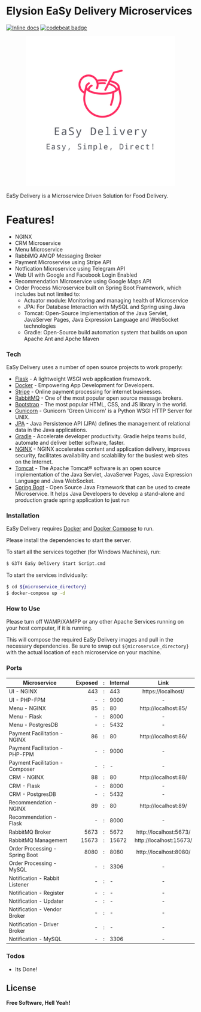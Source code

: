 # Elysion EaSy Delivery Microservices 

[![Inline docs](http://inch-ci.org/github/benjaminwongweien/elysion.svg?branch=master)](http://inch-ci.org/github/benjaminwongweien/elysion)
[![codebeat badge](https://codebeat.co/badges/b83dfe49-d566-4f12-b4b2-675979e8e403)](https://codebeat.co/projects/github-com-benjaminwongweien-elysion-master)

<p align="center">
  <img width="400px" height="400px" src="./logo.svg">
</p>


EaSy Delivery is a Microservice Driven Solution for Food Delivery.

# Features!

  - NGINX
  - CRM Microservice 
  - Menu Microservice
  - RabbiMQ AMQP Messaging Broker
  - Payment Microservise using Stripe API   
  - Notfication Microservice using Telegram API
  - Web UI with Google and Facebook Login Enabled
  - Recommendation Microservice using Google Maps API
  - Order Process Microservice built on Spring Boot Framework, which includes but not limited to:
    - Actuator module: Monitoring and managing health of Microservice
    - JPA: For Database Interaction with MySQL and Spring using Java
    - Tomcat: Open-Source Implementation of the Java Servlet, JavaServer Pages, Java Expression Language and WebSocket technologies
    - Gradle: Open-Source build automation system that builds on upon Apache Ant and Apche Maven

### Tech

EaSy Delivery uses a number of open source projects to work properly:

* [Flask](https://palletsprojects.com/p/flask/) - A lightweight WSGI web application framework.
* [Docker](https://www.docker.com) - Empowering App Development for Developers.
* [Stripe](https://stripe.com/en-sg) - Online payment processing for internet businesses.
* [RabbitMQ](https://www.rabbitmq.com/) - One of the most popular open source message brokers.
* [Bootstrap](https://getbootstrap.com/) - The most popular HTML, CSS, and JS library in the world.
* [Gunicorn](https://gunicorn.org) - Gunicorn 'Green Unicorn' is a Python WSGI HTTP Server for UNIX. 
* [JPA](https://www.javaworld.com/article/3379043/what-is-jpa-introduction-to-the-java-persistence-api.html) - Java Persistence API (JPA) defines the management of relational data in the Java applications.
* [Gradle](https://gradle.org) - Accelerate developer productivity. Gradle helps teams build, automate and deliver better software, faster. 
* [NGINX](https://nginx.com) - NGINX accelerates content and application delivery, improves security, facilitates availability and scalability for the busiest web sites on the Internet.
* [Tomcat](https://tomcat.apache.org/) - The Apache Tomcat® software is an open source implementation of the Java Servlet, JavaServer Pages, Java Expression Language and Java WebSocket.
* [Spring Boot](https://spring.io/projects/spring-boot) - Open Source Java Framework that can be used to create Microservice. It helps Java Developers to develop a stand-alone and production grade spring application to just run

### Installation

EaSy Delivery requires [Docker](https://www.docker.com) and [Docker Compose](https://docs.docker.com/compose/install/) to run.

Please install the dependencies to start the server.

To start all the services together (for Windows Machines), run:

```sh
$ G3T4 EaSy Delivery Start Script.cmd
```

To start the services individually:

```sh
$ cd ${microservice_directory}
$ docker-compose up -d
```

### How to Use

Please turn off WAMP/XAMPP or any other Apache Services running on your host computer, if it is running.

This will compose the required EaSy Delivery images and pull in the necessary dependencies. Be sure to swap out `${microservice_directory}` with the actual location of each microservice on your machine.

### Ports

| Microservice                    | Exposed |  :  | Internal | Link                   |
| ------------------------------- | ------: | :-: | -------- | :--------------------: |
| UI - NGINX                      | 443     |  :  | 443      | https://localhost/     |
| UI - PHP-FPM                    | -       |  :  | 9000     | -                      |
| Menu - NGINX                    | 85      |  :  | 80       | http://localhost:85/   |
| Menu - Flask                    | -       |  :  | 8000     | -                      |
| Menu - PostgresDB               | -       |  :  | 5432     | -                      |
| Payment Facilitation - NGINX    | 86      |  :  | 80       | http://localhost:86/   |
| Payment Facilitation - PHP-FPM  | -       |  :  | 9000     | -                      |
| Payment Facilitation - Composer | -       |  :  | -        | -                      |
| CRM - NGINX                     | 88      |  :  | 80       | http://localhost:88/   |
| CRM - Flask                     | -       |  :  | 8000     | -                      |
| CRM - PostgresDB                | -       |  :  | 5432     | -                      |
| Recommendation - NGINX          | 89      |  :  | 80       | http://localhost:89/   |
| Recommendation - Flask          | -       |  :  | 8000     | -                      |
| RabbitMQ Broker                 | 5673    |  :  | 5672     | http://localhost:5673/ |
| RabbitMQ Management             | 15673   |  :  | 15672    | http://localhost:15673/| 
| Order Processing - Spring Boot  | 8080    |  :  | 8080     | http://localhost:8080/ |
| Order Processing - MySQL        | -       |  :  | 3306     | -                      |    
| Notification - Rabbit Listener  | -       |  :  | -        | -                      |      
| Notification - Register         | -       |  :  | -        | -                      |  
| Notification - Updater          | -       |  :  | -        | -                      | 
| Notification - Vendor Broker    | -       |  :  | -        | -                      |  
| Notification - Driver Broker    | -       |  :  | -        | -                      | 
| Notification - MySQL            | -       |  :  | 3306     | -                      |   

### Todos

 - Its Done!

License
----
**Free Software, Hell Yeah!**
